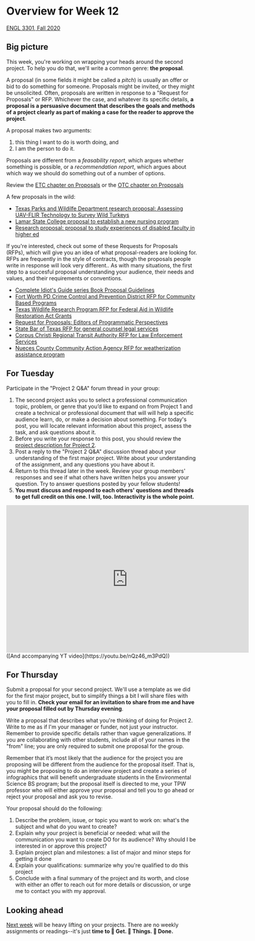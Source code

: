 # Overview for Week 12

[ENGL 3301, Fall 2020](calendar.html)

## Big picture

This week, you're working on wrapping your heads around the second project. To help you do that, we'll write a common genre: **the proposal**.

A proposal (in some fields it might be called a *pitch*) is usually an offer or bid to do something for someone. Proposals might be invited, or they might be unsolicited. Often, proposals are written in response to a "Request for Proposals" or RFP. Whichever the case, and whatever its specific details, **a proposal is a persuasive document that describes the goals and methods of a project clearly as part of making a case for the reader to approve the project**.

A proposal makes two arguments:
1. this thing I want to do is worth doing, and
2. I am the person to do it.  

Proposals are different from a *feasability report*, which argues whether something is possible, or a *recommendation report*, which argues about which way we should do something out of a number of options.

Review the [ETC chapter on Proposals](https://pressbooks.bccampus.ca/technicalwriting/chapter/proposals/) or the [OTC chapter on Proposals](https://alg.manifoldapp.org/read/open-technical-communication/section/a2dba47a-9aa3-425b-9c59-8901176383d7)


A few proposals in the wild:
- [Texas Parks and Wildilfe Department research proposal: Assessing UAV-FLIR Technology to Survey Wild Turkeys](https://tpwd.texas.gov/huntwild/wild/research/docs/2-Wild-Turkey-RFP.pdf)
- [Lamar State College proposal to establish a new nursing program](https://www.bon.texas.gov/pdfs/board_meetings_pdfs/2015/October/3-2-8-a-PUBLIC.pdf)
- [Research proposal: proposal to study experiences of disabled faculty in higher ed](https://prod-ncte-cdn.azureedge.net/nctefiles/groups/cccc/research-initiative/sampleproposal.pdf)

If you're interested, check out some of these Requests for Proposals (RFPs), which will give you an idea of what proposal-readers are looking for. RFPs are frequently in the style of contracts, though the proposals people write in response will look very different.. As with many situations, the first step to a succesful proposal understanding your audience, their needs and values, and their requirements or conventions.
- [Complete Idiot's Guide series Book Proposal Guidelines](https://www.penguin.com/static/pages/cig/submit.php)
- [Fort Worth PD Crime Control and Prevention District RFP for Community Based Programs](https://www.facebook.com/InsideFWPD/posts/the-crime-control-and-prevention-district-ccpd-fy-2021-community-based-request-f/2647210268649783/)
- [Texas Wildlife Research Program RFP for Federal Aid in Wildlife Restoration Act Grants](https://tpwd.texas.gov/huntwild/wild/research/docs/Pittman-Robertson-RFP-Specs-Guidelines-2019.pdf)
- [Request for Proposals: Editors of Programmatic Perspectives](https://cptsc.org/blog/2020/02/14/request-for-proposals-editors-of-programmatic-perspectives/)
- [State Bar of Texas RFP for general counsel legal services](https://www.texasbar.com/AM/Template.cfm?Section=Meeting_Agendas_and_Minutes&Template=/CM/ContentDisplay.cfm&ContentID=39973)
- [Corpus Christi Regional Transit Authority RFP for Law Enforcement Services](https://www.ccrta.org/wp-content/uploads/2016/04/RFP-No.-2017-S-12-3.pdf)
- [Nueces County Community Action Agency RFP for weatherization assistance program](https://tacaa.org/files/2016-06nccaarfp.pdf)


## For Tuesday

Participate in the &quot;Project 2 Q&amp;A&quot; forum thread in your group:

  1. The second project asks you to select a professional communication topic, problem, or genre that you’d like to expand on from Project 1 and create a technical or professional document that will will help a specific audience learn, do, or make a decision about something. For today&#39;s post, you will locate relevant information about this project, assess the task, and ask questions about it.
  2. Before you write your response to this post, you should review the [project description for Project 2](https://cdmandrews.github.io/3301/project-2).
  3. Post a reply to the &quot;Project 2 Q&amp;A&quot; discussion thread about your understanding of the first major project. Write about your understanding of the assignment, and any questions you have about it.
  4. Return to this thread later in the week. Review your group members&#39; responses and see if what others have written helps you answer your question. Try to answer questions posted by your fellow students!
  5. **You must discuss and respond to each others' questions and threads to get full credit on this one. I will, too. Interactivity is the whole point.**

<iframe src="https://docs.google.com/presentation/d/e/2PACX-1vTOgCloS4czNN7_sI4wfZqSl2Fb6tAC18AigpVGj5MmvZE4VZ1rAbFBOVoRX-pCRcaGFv8Ttza_3WdS/embed?start=false&loop=false&delayms=3000" frameborder="0" width="640" height="389" allowfullscreen="true" mozallowfullscreen="true" webkitallowfullscreen="true"></iframe>
([And accompanying YT video](https://youtu.be/nQz46_m3PdQ))

## For Thursday

Submit a proposal for your second project. We'll use a template as we did for the first major project, but to simplify things a bit I will share files with you to fill in. **Check your email for an invitation to share from me and have your proposal filled out by Thursday evening**.

Write a proposal that describes what you're thinking of doing for Project 2. Write to me as if I'm your manager or funder, not just your instructor. Remember to provide specific details rather than vague generalizations. If you are collaborating with other students, include all of your names in the "from" line; you are only required to submit one proposal for the group.

Remember that it’s most likely that the audience for the project you are proposing will be different from the audience for the proposal itself. That is, you might be proposing to do an interview project and create a series of infographics that will benefit undergraduate students in the Environmental Science BS program; but the proposal itself is directed to me, your TPW professor who will either approve your proposal and tell you to go ahead or reject your proposal and ask you to revise.

Your proposal should do the following:
  1. Describe the problem, issue, or topic you want to work on: what's the subject and what do you want to create?
  2. Explain why your project is beneficial or needed: what will the communication you want to create DO for its audience? Why should I be interested in or approve this project?
  3. Explain project plan and milestones: a list of major and minor steps for getting it done
  4. Explain your qualifications: summarize why you're qualified to do this project
  5. Conclude with a final summary of the project and its worth, and close with either an offer to reach out for more details or discussion, or urge me to contact you with my approval.

## Looking ahead

[Next week](week-13-notes) will be heavy lifting on your projects. There are no weekly assignments or readings--it's just **time to &#x1F44F;	Get. &#x1F44F;	Things. &#x1F44F;	 Done.**
